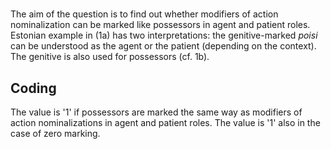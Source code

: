 # [](ParameterTable?__template__=property.md&property=Name#cldf:UT071)

The aim of the question is to find out whether modifiers of action nominalization can be marked like possessors in 
agent and patient roles. Estonian example in (1a) has two interpretations: the genitive-marked *poisi* can be 
understood as the agent or the patient (depending on the context). The genitive is also used for possessors (cf. 1b).  

[](ExampleTable?example_id=1a&with_internal_ref_link#cldf:UT071-1a)

[](ExampleTable?example_id=1b&with_internal_ref_link#cldf:UT071-1b)

## Coding

The value is '1' if possessors are marked the same way as modifiers of action nominalizations in agent and patient roles. The value is '1' also in the case of zero marking.
